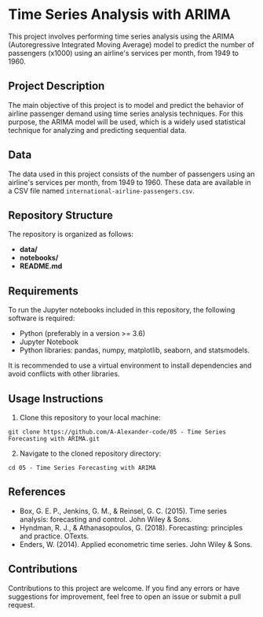 # Time Series Analysis with ARIMA

This project involves performing time series analysis using the ARIMA (Autoregressive Integrated Moving Average) model to predict the number of passengers (x1000) using an airline's services per month, from 1949 to 1960.

## Project Description

The main objective of this project is to model and predict the behavior of airline passenger demand using time series analysis techniques. For this purpose, the ARIMA model will be used, which is a widely used statistical technique for analyzing and predicting sequential data.

## Data

The data used in this project consists of the number of passengers using an airline's services per month, from 1949 to 1960. These data are available in a CSV file named `international-airline-passengers.csv`.

## Repository Structure

The repository is organized as follows:

- **data/**
- **notebooks/**
- **README.md**

## Requirements

To run the Jupyter notebooks included in this repository, the following software is required:

- Python (preferably in a version >= 3.6)
- Jupyter Notebook
- Python libraries: pandas, numpy, matplotlib, seaborn, and statsmodels.

It is recommended to use a virtual environment to install dependencies and avoid conflicts with other libraries.

## Usage Instructions

1. Clone this repository to your local machine:

```
git clone https://github.com/A-Alexander-code/05 - Time Series Forecasting with ARIMA.git
```

2. Navigate to the cloned repository directory:

```
cd 05 - Time Series Forecasting with ARIMA
```



## References

- Box, G. E. P., Jenkins, G. M., & Reinsel, G. C. (2015). Time series analysis: forecasting and control. John Wiley & Sons.
- Hyndman, R. J., & Athanasopoulos, G. (2018). Forecasting: principles and practice. OTexts.
- Enders, W. (2014). Applied econometric time series. John Wiley & Sons.

## Contributions

Contributions to this project are welcome. If you find any errors or have suggestions for improvement, feel free to open an issue or submit a pull request.


